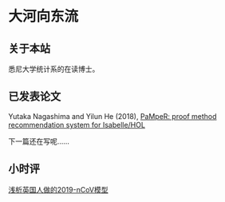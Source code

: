# 大河向东流
<!---
For English, [click here](index_E.md)
-->

## 关于本站

悉尼大学统计系的在读博士。

## 已发表论文

Yutaka Nagashima and Yilun He (2018), [PaMpeR: proof method recommendation system for Isabelle/HOL](https://dl.acm.org/doi/abs/10.1145/3238147.3238210)

下一篇还在写呢……

## 小时评

[浅析英国人做的2019-nCoV模型](Wuhan.md)
